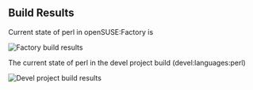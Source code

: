 
## Build Results

Current state of perl in openSUSE:Factory is

![Factory build results](https://br.opensuse.org/status/openSUSE:Factory/perl-Test-Most/standard)

The current state of perl in the devel project build (devel:languages:perl)

![Devel project build results](https://br.opensuse.org/status/devel:languages:perl/perl-Test-Most)



